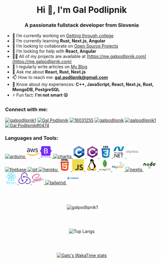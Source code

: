 <h1 align="center">Hi 👋, I'm Gal Podlipnik</h1>
<h3 align="center">A passionate fullstack developer from Slovenia</h3>

- 🔭 I’m currently working on [Getting through college](https://www.fri.uni-lj.si/sl)
- 🌱 I’m currently learning **Rust, Next.js, Angular**
- 👯 I’m looking to collaborate on [Open Source Projects](#)
- 🤝 I’m looking for help with **React, Angular**
- 👨‍💻 All of my projects are available at [https://me.galpodlipnik.com](https://me.galpodlipnik.com)
- 📝 I regularly write articles on [My Blog](/)
- 💬 Ask me about **React, Rust, Next.js**
- 📫 How to reach me: **gal.podlipnik@gmail.com**
- 📄 Know about my experiences: **C++, JavaScript, React, Next.js, Rust, MongoDB, PostgreSQL**
- ⚡ Fun fact: **I'm not smart 😮**


<h3 align="left">Connect with me:</h3>
<p align="left">
<a href="https://codepen.io/galpodlipnik1" target="_blank"><img src="https://raw.githubusercontent.com/rahuldkjain/github-profile-readme-generator/master/src/images/icons/Social/codepen.svg" alt="galpodlipnik1" height="30" width="40" /></a>
<a href="https://www.linkedin.com/in/gal-podlipnik-7a022a1b0/" target="_blank"><img src="https://raw.githubusercontent.com/rahuldkjain/github-profile-readme-generator/master/src/images/icons/Social/linked-in-alt.svg" alt="Gal Podlipnik" height="30" width="40" /></a>
<a href="https://stackoverflow.com/users/16031255" target="_blank"><img src="https://raw.githubusercontent.com/rahuldkjain/github-profile-readme-generator/master/src/images/icons/Social/stack-overflow.svg" alt="16031255" height="30" width="40" /></a>
<a href="https://instagram.com/galpodlipnik" target="_blank"><img src="https://raw.githubusercontent.com/rahuldkjain/github-profile-readme-generator/master/src/images/icons/Social/instagram.svg" alt="galpodlipnik" height="30" width="40" /></a>
<a href="https://leetcode.com/galpodlipnik1/" target="_blank"><img src="https://raw.githubusercontent.com/rahuldkjain/github-profile-readme-generator/master/src/images/icons/Social/leet-code.svg" alt="galpodlipnik1" height="30" width="40" /></a>
<a href="https://discord.gg/GalPodlipnik#0474" target="_blank"><img src="https://raw.githubusercontent.com/rahuldkjain/github-profile-readme-generator/master/src/images/icons/Social/discord.svg" alt="Gal Podlipnik#0474" height="30" width="40" /></a>
</p>

<h3 align="left">Languages and Tools:</h3>
<p align="left"> <a href="https://www.arduino.cc/" target="_blank" rel="noreferrer"> <img src="https://cdn.worldvectorlogo.com/logos/arduino-1.svg" alt="arduino" width="40" height="40"/> </a> <a href="https://aws.amazon.com" target="_blank" rel="noreferrer"> <img src="https://raw.githubusercontent.com/devicons/devicon/master/icons/amazonwebservices/amazonwebservices-original-wordmark.svg" alt="aws" width="40" height="40"/> </a> <a href="https://getbootstrap.com" target="_blank" rel="noreferrer"> <img src="https://raw.githubusercontent.com/devicons/devicon/master/icons/bootstrap/bootstrap-plain-wordmark.svg" alt="bootstrap" width="40" height="40"/> </a> <a href="https://www.chartjs.org" target="_blank" rel="noreferrer"> <img src="https://www.chartjs.org/media/logo-title.svg" alt="chartjs" width="40" height="40"/> </a> <a href="https://www.w3schools.com/cpp/" target="_blank" rel="noreferrer"> <img src="https://raw.githubusercontent.com/devicons/devicon/master/icons/cplusplus/cplusplus-original.svg" alt="cplusplus" width="40" height="40"/> </a> <a href="https://www.w3schools.com/cs/" target="_blank" rel="noreferrer"> <img src="https://raw.githubusercontent.com/devicons/devicon/master/icons/csharp/csharp-original.svg" alt="csharp" width="40" height="40"/> </a> <a href="https://www.w3schools.com/css/" target="_blank" rel="noreferrer"> <img src="https://raw.githubusercontent.com/devicons/devicon/master/icons/css3/css3-original-wordmark.svg" alt="css3" width="40" height="40"/> </a> <a href="https://dotnet.microsoft.com/" target="_blank" rel="noreferrer"> <img src="https://raw.githubusercontent.com/devicons/devicon/master/icons/dot-net/dot-net-original-wordmark.svg" alt="dotnet" width="40" height="40"/> </a> <a href="https://expressjs.com" target="_blank" rel="noreferrer"> <img src="https://raw.githubusercontent.com/devicons/devicon/master/icons/express/express-original-wordmark.svg" alt="express" width="40" height="40"/> </a> <a href="https://firebase.google.com/" target="_blank" rel="noreferrer"> <img src="https://www.vectorlogo.zone/logos/firebase/firebase-icon.svg" alt="firebase" width="40" height="40"/> </a> <a href="https://git-scm.com/" target="_blank" rel="noreferrer"> <img src="https://www.vectorlogo.zone/logos/git-scm/git-scm-icon.svg" alt="git" width="40" height="40"/> </a> <a href="https://heroku.com" target="_blank" rel="noreferrer"> <img src="https://www.vectorlogo.zone/logos/heroku/heroku-icon.svg" alt="heroku" width="40" height="40"/> </a> <a href="https://www.w3.org/html/" target="_blank" rel="noreferrer"> <img src="https://raw.githubusercontent.com/devicons/devicon/master/icons/html5/html5-original-wordmark.svg" alt="html5" width="40" height="40"/> </a> <a href="https://developer.mozilla.org/en-US/docs/Web/JavaScript" target="_blank" rel="noreferrer"> <img src="https://raw.githubusercontent.com/devicons/devicon/master/icons/javascript/javascript-original.svg" alt="javascript" width="40" height="40"/> </a> <a href="https://www.linux.org/" target="_blank" rel="noreferrer"> <img src="https://raw.githubusercontent.com/devicons/devicon/master/icons/linux/linux-original.svg" alt="linux" width="40" height="40"/> </a> <a href="https://www.mongodb.com/" target="_blank" rel="noreferrer"> <img src="https://raw.githubusercontent.com/devicons/devicon/master/icons/mongodb/mongodb-original-wordmark.svg" alt="mongodb" width="40" height="40"/> </a> <a href="https://www.mysql.com/" target="_blank" rel="noreferrer"> <img src="https://raw.githubusercontent.com/devicons/devicon/master/icons/mysql/mysql-original-wordmark.svg" alt="mysql" width="40" height="40"/> </a> <a href="https://nextjs.org/" target="_blank" rel="noreferrer"> <img src="https://cdn.worldvectorlogo.com/logos/nextjs-2.svg" alt="nextjs" width="40" height="40"/> </a> <a href="https://nodejs.org" target="_blank" rel="noreferrer"> <img src="https://raw.githubusercontent.com/devicons/devicon/master/icons/nodejs/nodejs-original-wordmark.svg" alt="nodejs" width="40" height="40"/> </a> <a href="https://reactjs.org/" target="_blank" rel="noreferrer"> <img src="https://raw.githubusercontent.com/devicons/devicon/master/icons/react/react-original-wordmark.svg" alt="react" width="40" height="40"/> </a> <a href="https://redux.js.org" target="_blank" rel="noreferrer"> <img src="https://raw.githubusercontent.com/devicons/devicon/master/icons/redux/redux-original.svg" alt="redux" width="40" height="40"/> </a> <a href="https://sass-lang.com" target="_blank" rel="noreferrer"> <img src="https://raw.githubusercontent.com/devicons/devicon/master/icons/sass/sass-original.svg" alt="sass" width="40" height="40"/> </a> <a href="https://tailwindcss.com/" target="_blank" rel="noreferrer"> <img src="https://www.vectorlogo.zone/logos/tailwindcss/tailwindcss-icon.svg" alt="tailwind" width="40" height="40"/> </a> <a href="https://webpack.js.org" target="_blank" rel="noreferrer"> <img src="https://raw.githubusercontent.com/devicons/devicon/d00d0969292a6569d45b06d3f350f463a0107b0d/icons/webpack/webpack-original-wordmark.svg" alt="webpack" width="40" height="40"/> </a> </p>

<br><br>

<p align="center">&nbsp;<img align="center" src="https://github-readme-stats.vercel.app/api?username=galpodlipnik1&show_icons=true&theme=radical&layout=compact)](https://github.com/anuraghazra/github-readme-stats" alt="galpodlipnik1" /></p>

<br><br>

<p align="center">
    <img src="https://github-readme-stats.vercel.app/api/top-langs/?username=galpodlipnik1&size_weight=0.5&count_weight=0.5&show_icons=true&theme=radical&layout=compact" alt="Top Langs" />
</p>

<br><br>

<div align="center">
    <a href="https://github.com/anuraghazra/github-readme-stats">
        <img src="https://github-readme-stats.vercel.app/api/wakatime?username=galpodlipnik&show_icons=true&theme=radical&layout=compact" alt="Gals's WakaTime stats" />
    </a>
</div>
